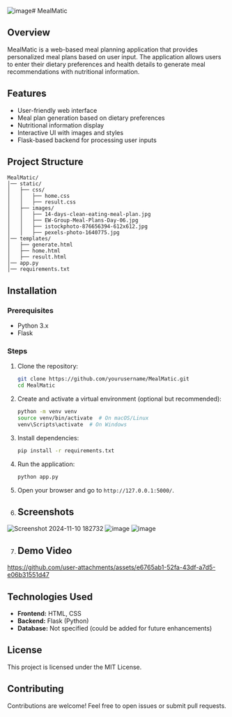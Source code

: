 ![image](https://github.com/user-attachments/assets/9576343b-9b80-49e6-a9a7-066c8e74f39b)# MealMatic

## Overview
MealMatic is a web-based meal planning application that provides personalized meal plans based on user input. The application allows users to enter their dietary preferences and health details to generate meal recommendations with nutritional information.

## Features
- User-friendly web interface
- Meal plan generation based on dietary preferences
- Nutritional information display
- Interactive UI with images and styles
- Flask-based backend for processing user inputs

## Project Structure
```
MealMatic/
│── static/
│   ├── css/
│   │   ├── home.css
│   │   ├── result.css
│   ├── images/
│   │   ├── 14-days-clean-eating-meal-plan.jpg
│   │   ├── EW-Group-Meal-Plans-Day-06.jpg
│   │   ├── istockphoto-876656394-612x612.jpg
│   │   ├── pexels-photo-1640775.jpg
│── templates/
│   ├── generate.html
│   ├── home.html
│   ├── result.html
│── app.py
│── requirements.txt
```

## Installation
### Prerequisites
- Python 3.x
- Flask

### Steps
1. Clone the repository:
   ```sh
   git clone https://github.com/yourusername/MealMatic.git
   cd MealMatic
   ```
2. Create and activate a virtual environment (optional but recommended):
   ```sh
   python -m venv venv
   source venv/bin/activate  # On macOS/Linux
   venv\Scripts\activate  # On Windows
   ```
3. Install dependencies:
   ```sh
   pip install -r requirements.txt
   ```
4. Run the application:
   ```sh
   python app.py
   ```
5. Open your browser and go to `http://127.0.0.1:5000/`.

6. ## Screenshots
![Screenshot 2024-11-10 182732](https://github.com/user-attachments/assets/0391d4e7-08bd-499a-b9ea-d528d3ed9ab0)
![image](https://github.com/user-attachments/assets/90d83add-f426-4d48-8a8d-800465473961)
![image](https://github.com/user-attachments/assets/ddbe7443-bf75-4b84-8dd6-9863428c8eda)

7. ## Demo Video



https://github.com/user-attachments/assets/e6765ab1-52fa-43df-a7d5-e06b31551d47




## Technologies Used
- **Frontend:** HTML, CSS
- **Backend:** Flask (Python)
- **Database:** Not specified (could be added for future enhancements)

## License
This project is licensed under the MIT License.

## Contributing
Contributions are welcome! Feel free to open issues or submit pull requests.


